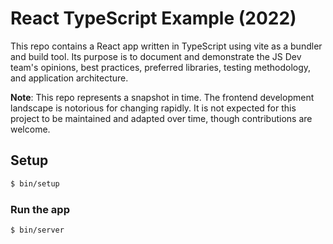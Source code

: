# React TypeScript Example (2022)

This repo contains a React app written in TypeScript using vite as a bundler
and build tool. Its purpose is to document and demonstrate the JS Dev team's
opinions, best practices, preferred libraries, testing methodology,
and application architecture.

**Note**: This repo represents a snapshot in time. The frontend development
landscape is notorious for changing rapidly. It is not expected for this project
to be maintained and adapted over time, though contributions are welcome.

## Setup

```bash
$ bin/setup
```

### Run the app

```bash
$ bin/server
```
